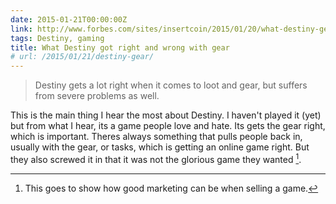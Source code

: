```yaml
---
date: 2015-01-21T00:00:00Z
link: http://www.forbes.com/sites/insertcoin/2015/01/20/what-destiny-gets-right-and-wrong-about-loot/
tags: Destiny, gaming
title: What Destiny got right and wrong with gear
# url: /2015/01/21/destiny-gear/
---
```


>  Destiny gets a lot right when it comes to loot and gear, but suffers from severe problems as well.

This is the main thing I hear the most about Destiny. I haven't played it (yet) but from what I hear, its a game people love and hate. Its gets the gear right, which is important. Theres always something that pulls people back in, usually with the gear, or tasks, which is getting an online game right. But they also screwed it in that it was not the glorious game they wanted [^1].

[^1]: This goes to show how good marketing can be when selling a game.
